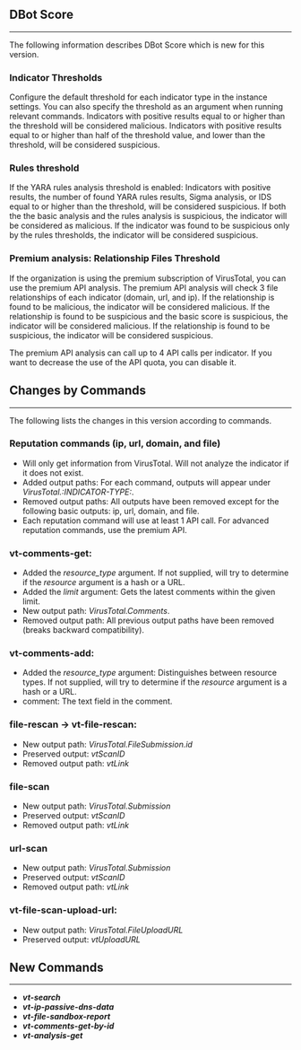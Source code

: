 ## DBot Score
---

The following information describes DBot Score which is new for this version.

### Indicator Thresholds
Configure the default threshold for each indicator type in the instance settings.
You can also specify the threshold as an argument when running relevant commands.
Indicators with positive results equal to or higher than the threshold will be considered malicious.
Indicators with positive results equal to or higher than half of the threshold value, and lower than the threshold, will be considered suspicious.

### Rules threshold
If the YARA rules analysis threshold is enabled:
Indicators with positive results, the number of found YARA rules results, Sigma analysis, or IDS equal to or higher than the threshold, will be considered suspicious.
If both the the basic analysis and the rules analysis is suspicious, the indicator will be considered as malicious.
If the indicator was found to be suspicious only by the rules thresholds, the indicator will be considered suspicious.


### Premium analysis: Relationship Files Threshold
If the organization is using the premium subscription of VirusTotal, you can use the premium API analysis.
The premium API analysis will check 3 file relationships of each indicator (domain, url, and ip).
If the relationship is found to be malicious, the indicator will be considered malicious.
If the relationship is found to be suspicious and the basic score is suspicious, the indicator will be considered malicious.
If the relationship is found to be suspicious, the indicator will be considered suspicious.

The premium API analysis can call up to 4 API calls per indicator. If you want to decrease the use of the API quota, you can disable it.


## Changes by Commands
---
The following lists the changes in this version according to commands.

### Reputation commands (ip, url, domain, and file)
- Will only get information from VirusTotal. Will not analyze the indicator if it does
not exist.
- Added output paths: For each command, outputs will appear under *VirusTotal.:INDICATOR-TYPE:*.
- Removed output paths: All outputs have been removed except for the following basic outputs: ip, url, domain, and file.
- Each reputation command will use at least 1 API call. For advanced reputation commands, use the premium API.

### vt-comments-get:
- Added the *resource_type* argument. If not supplied, will try to determine if the *resource* argument is a hash or a URL.
- Added the *limit* argument: Gets the latest comments within the given limit.
- New output path: *VirusTotal.Comments*.
- Removed output path: All previous output paths have been removed (breaks backward compatibility).

### vt-comments-add:
- Added the *resource_type* argument:  Distinguishes between resource types. If not supplied, will try to determine if the *resource* argument is a hash or a URL.
- comment: The text field in the comment.

### file-rescan -> vt-file-rescan:
- New output path: *VirusTotal.FileSubmission.id*
- Preserved output: *vtScanID*
- Removed output path: *vtLink*

### file-scan
- New output path: *VirusTotal.Submission*
- Preserved output: *vtScanID*
- Removed output path: *vtLink*

### url-scan 
- New output path: *VirusTotal.Submission*
- Preserved output: *vtScanID*
- Removed output path: *vtLink*

### vt-file-scan-upload-url: 
- New output path: *VirusTotal.FileUploadURL*
- Preserved output: *vtUploadURL*

## New Commands
---
- ***vt-search***
- ***vt-ip-passive-dns-data***
- ***vt-file-sandbox-report***
- ***vt-comments-get-by-id***
- ***vt-analysis-get***
